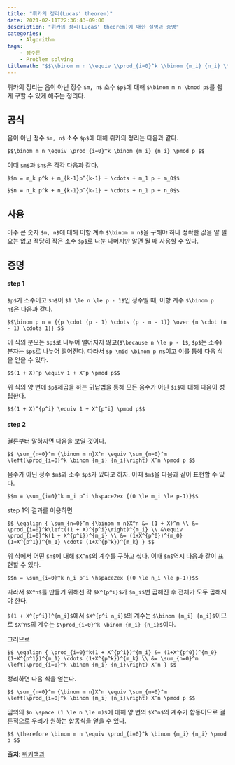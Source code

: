 ```yaml
---
title: "뤼카의 정리(Lucas' theorem)"
date: 2021-02-11T22:36:43+09:00
description: "뤼카의 정리(Lucas' theorem)에 대한 설명과 증명"
categories:
    - Algorithm
tags:
    - 정수론
    - Problem solving
titlemath: "$$\\binom m n \\equiv \\prod_{i=0}^k \\binom {m_i} {n_i} \\pmod p $$"
---
```


뤼카의 정리는 음이 아닌 정수 `$m, n$` 소수 `$p$`에 대해 `$\binom m n \bmod p$`를 쉽게 구할 수 있게 해주는 정리다.

<!--more-->

## 공식

음이 아닌 정수 `$m, n$` 소수 `$p$`에 대해 뤼카의 정리는 다음과 같다.

`$$\binom m n \equiv \prod_{i=0}^k \binom {m_i} {n_i} \pmod p $$`

이때 `$m$`과 `$n$`은 각각 다음과 같다.

`$$m = m_k p^k + m_{k-1}p^{k-1} + \cdots + m_1 p + m_0$$`

`$$n = n_k p^k + n_{k-1}p^{k-1} + \cdots + n_1 p + n_0$$`

## 사용

아주 큰 숫자 `$m, n$`에 대해 이항 계수 `$\binom m n$`을 구해야 하나 정확한 값을 알 필요는 없고 적당히 작은 소수 `$p$`로 나눈 나머지만 알면 될 때 사용할 수 있다.

## 증명

#### step 1

`$p$`가 소수이고 `$n$`이 `$1 \le n \le p - 1$`인 정수일 때, 이항 계수 `$\binom p n$`은 다음과 같다.

`$$\binom p n = {{p \cdot (p - 1) \cdots (p - n - 1)} \over {n \cdot (n - 1) \cdots 1}} $$`

이 식의 분모는 `$p$`로 나누어 떨어지지 않고(`$\because n \le p - 1$`, `$p$`는 소수) 분자는 `$p$`로 나누어 떨어진다. 따라서 `$p \mid \binom p n$`이고 이를 통해 다음 식을 얻을 수 있다.

`$$(1 + X)^p \equiv 1 + X^p \pmod p$$`

위 식의 양 변에 `$p$`제곱을 하는 귀납법을 통해 모든 음수가 아닌 `$i$`에 대해 다음이 성립한다.

`$$(1 + X)^{p^i} \equiv 1 + X^{p^i} \pmod p$$`

#### step 2

결론부터 말하자면 다음을 보일 것이다.

`$$
\sum_{n=0}^m {\binom m n}X^n \equiv \sum_{n=0}^m \left(\prod_{i=0}^k \binom {m_i} {n_i}\right) X^n \pmod p
$$`

음수가 아닌 정수 `$m$`과 소수 `$p$`가 있다고 하자. 이때 `$m$`을 다음과 같이 표현할 수 있다.

`$$m = \sum_{i=0}^k m_i p^i \hspace2ex {(0 \le m_i \le p-1)}$$`

step 1의 결과를 이용하면

`$$
\eqalign {
\sum_{n=0}^m {\binom m n}X^n &= (1 + X)^m \\
    &= \prod_{i=0}^k\left((1 + X)^{p^i}\right)^{m_i} \\
    &\equiv \prod_{i=0}^k(1 + X^{p^i})^{m_i} \\
    &= (1+X^{p^0})^{m_0} (1+X^{p^1})^{m_1} \cdots (1+X^{p^k})^{m_k}
}
$$`

위 식에서 어떤 `$n$`에 대해 `$X^n$`의 계수를 구하고 싶다. 이때 `$n$`역시 다음과 같이 표현할 수 있다.

`$$n = \sum_{i=0}^k n_i p^i \hspace2ex {(0 \le n_i \le p-1)}$$`

따라서 `$X^n$`를 만들기 위해선 각 `$X^{p^i}$`가 `$n_i$`번 곱해진 후 전체가 모두 곱해져야 한다.

`$(1 + X^{p^i})^{m_i}$`에서 `$X^{p^i n_i}$`의 계수는 `$\binom {m_i} {n_i}$`이므로 `$X^n$`의 계수는 `$\prod_{i=0}^k \binom {m_i} {n_i}$`이다.

그러므로

`$$
\eqalign {
\prod_{i=0}^k(1 + X^{p^i})^{m_i}
    &= (1+X^{p^0})^{m_0} (1+X^{p^1})^{m_1} \cdots (1+X^{p^k})^{m_k} \\
    &= \sum_{n=0}^m \left(\prod_{i=0}^k \binom {m_i} {n_i}\right) X^n
}
$$`

정리하면 다음 식을 얻는다.

`$$
\sum_{n=0}^m {\binom m n}X^n \equiv \sum_{n=0}^m \left(\prod_{i=0}^k \binom {m_i} {n_i}\right) X^n \pmod p
$$`

임의의 `$n \space (1 \le n \le m)$`에 대해 양 변의 `$X^n$`의 계수가 합동이므로 결론적으로 우리가 원하는 합동식을 얻을 수 있다.

`$$ \therefore \binom m n \equiv \prod_{i=0}^k \binom {m_i} {n_i} \pmod p $$`

**출처**: [위키백과](https://en.wikipedia.org/wiki/Lucas%27s_theorem)